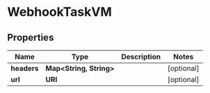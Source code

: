 

# WebhookTaskVM


## Properties

| Name | Type | Description | Notes |
|------------ | ------------- | ------------- | -------------|
|**headers** | **Map&lt;String, String&gt;** |  |  [optional] |
|**url** | **URI** |  |  [optional] |



